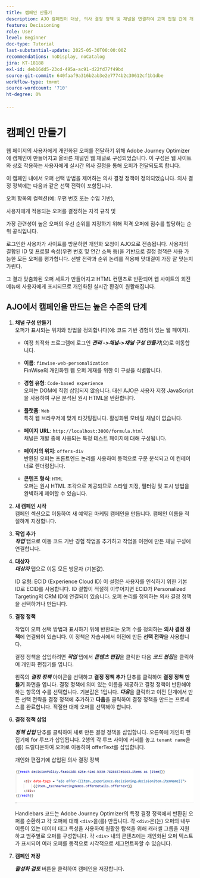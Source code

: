 ```yaml
---
title: 캠페인 만들기
description: AJO 캠페인이 대상, 의사 결정 정책 및 채널을 연결하여 고객 접점 간에 개인화된 오퍼를 적시에 전달하는 방법을 알아봅니다.
feature: Decisioning
role: User
level: Beginner
doc-type: Tutorial
last-substantial-update: 2025-05-30T00:00:00Z
recommendations: noDisplay, noCatalog
jira: KT-18188
exl-id: deb16dd5-23cd-495a-ac91-d22fd77f49bd
source-git-commit: 640faaf9a316b2ab3e2e7774b2c30612cf1b1dbe
workflow-type: tm+mt
source-wordcount: '710'
ht-degree: 0%

---
```


# 캠페인 만들기

웹 페이지의 사용자에게 개인화된 오퍼를 전달하기 위해 Adobe Journey Optimizer에 캠페인이 만들어지고 올바른 채널인 웹 채널로 구성되었습니다. 이 구성은 웹 사이트와 상호 작용하는 사용자에게 실시간 의사 결정을 통해 오퍼가 전달되도록 합니다.

이 캠페인 내에서 오퍼 선택 방법을 제어하는 의사 결정 정책이 정의되었습니다. 의사 결정 정책에는 다음과 같은 선택 전략이 포함됩니다.

오퍼 항목의 컬렉션(예: 우편 번호 또는 수입 기반),

사용자에게 적용되는 오퍼를 결정하는 자격 규칙 및

가장 관련성이 높은 오퍼의 우선 순위를 지정하기 위해 적격 오퍼에 점수를 할당하는 순위 공식입니다.

로그인한 사용자가 사이트를 방문하면 개인화 요청이 AJO으로 전송됩니다. 사용자의 결합된 ID 및 프로필 속성(우편 번호 및 연간 소득 등)을 기반으로 결정 정책은 사용 가능한 모든 오퍼를 평가합니다. 선발 전략과 순위 논리를 적용해 맞대결이 가장 잘 맞는지 가린다.

그 결과 맞춤화된 오퍼 세트가 만들어지고 HTML 컨텐츠로 반환되어 웹 사이트의 회전 메뉴에 사용자에게 표시되므로 개인화된 실시간 환경이 원활해집니다.


## AJO에서 캠페인을 만드는 높은 수준의 단계

1. **채널 구성 만들기**\
   오퍼가 표시되는 위치와 방법을 정의합니다(예: 코드 기반 경험이 있는 웹 페이지).
   - 여정 최적화 프로그램에 로그인
_&#x200B;**관리 ->채널->채널 구성 만들기**&#x200B;_(으)로 이동합니다.
   - **이름**: `finwise-web-personalization`\
     FinWise의 개인화된 웹 오퍼 게재를 위한 이 구성을 식별합니다.

   - **경험 유형**: `Code-based experience`\
     오퍼는 DOM에 직접 삽입되지 않습니다. 대신 AJO은 사용자 지정 JavaScript을 사용하여 구문 분석된 원시 HTML을 반환합니다.

   - **플랫폼**: `Web`\
     특히 웹 브라우저에 맞게 타깃팅됩니다. 활성화된 모바일 채널이 없습니다.


   - **페이지 URL**: `http://localhost:3000/formula.html`\
     채널은 개발 중에 사용되는 특정 테스트 페이지에 대해 구성됩니다.

   - **페이지의 위치**: `offers-div`\
     반환된 오퍼는 프론트엔드 논리를 사용하여 동적으로 구문 분석되고 이 컨테이너로 렌더링됩니다.

   - **콘텐츠 형식**: `HTML`\
     오퍼는 원시 HTML 조각으로 제공되므로 스타일 지정, 필터링 및 표시 방법을 완벽하게 제어할 수 있습니다.


2. **새 캠페인 시작**\
   캠페인 섹션으로 이동하여 새 예약된 마케팅 캠페인을 만듭니다. 캠페인 이름을 적절하게 지정합니다.


3. **작업 추가**\
   _&#x200B;**작업**&#x200B;_ 탭으로 이동
코드 기반 경험 작업을 추가하고 작업을 이전에 만든 채널 구성에 연결합니다.



4. **대상자**\
   _&#x200B;**대상자**&#x200B;_ 탭으로 이동
모든 방문자 (기본값).

   ID 유형: ECID (Experience Cloud ID)
이 설정은 사용자를 인식하기 위한 기본 ID로 ECID를 사용합니다. ID 결합이 적절히 이루어지면 ECID가 Personalized Targeting의 CRM ID에 연결되어 있습니다. 오퍼 논리를 정의하는 의사 결정 정책을 선택하거나 만듭니다.

5. **결정 정책**


   작업이 오퍼 선택 방법과 표시하기 위해 반환되는 오퍼 수를 정의하는 **의사 결정 정책**&#x200B;에 연결되어 있습니다. 이 정책은 자습서에서 이전에 만든 **선택 전략**&#x200B;을 사용합니다.

   결정 정책을 삽입하려면 _&#x200B;**작업**&#x200B;_ 탭에서 **_콘텐츠 편집_**&#x200B;을 클릭한 다음 **_코드 편집_**&#x200B;을 클릭하여 개인화 편집기를 엽니다.

   왼쪽의 _&#x200B;**결정 정책**&#x200B;_ 아이콘을 선택하고 **결정 정책 추가** 단추를 클릭하여 **결정 정책 만들기** 화면을 엽니다. 결정 정책에 의미 있는 이름을 제공하고 결정 정책이 반환해야 하는 항목의 수를 선택합니다. 기본값은 1입니다.
**_다음_**&#x200B;을 클릭하고 이전 단계에서 만든 선택 전략을 결정 정책에 추가하고 **다음**&#x200B;을 클릭하여 결정 정책을 만드는 프로세스를 완료합니다. 적절한 대체 오퍼를 선택해야 합니다.

6. **결정 정책 삽입**

   _&#x200B;**정책 삽입**&#x200B;_ 단추를 클릭하여 새로 만든 결정 정책을 삽입합니다. 오른쪽에 개인화 편집기에 for 루프가 삽입됩니다.
2행의 각 루프 사이에 커서를 놓고 `tenant name`을(를) 드릴다운하여 오퍼로 이동하여 offerText를 삽입합니다.

   개인화 편집기에 삽입된 의사 결정 정책

   ![개인화 편집기](assets/personalization-editor.png)



   Handlebars 코드는 Adobe Journey Optimizer의 특정 결정 정책에서 반환된 오퍼를 순환하고 각 오퍼에 대해 `<div>`을(를) 만듭니다. 각 `<div>`은(는) 오퍼의 내부 이름이 있는 데이터 태그 특성을 사용하여 원활한 탐색을 위해 캐러셀 그룹을 지원하고 범주별로 오퍼를 구성합니다. 각 `<div>` 내의 콘텐츠에는 개인화된 오퍼 텍스트가 표시되어 여러 오퍼를 동적으로 시각적으로 세그먼트화할 수 있습니다.

7. **캠페인 저장**

   _&#x200B;**활성화 검토**&#x200B;_ 버튼을 클릭하여 캠페인을 저장합니다.


